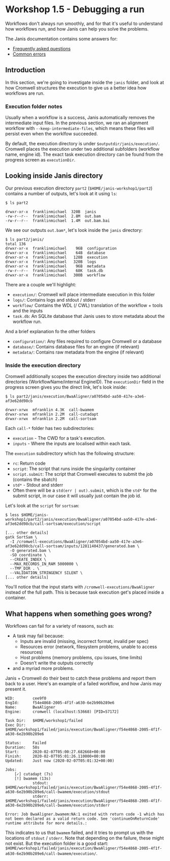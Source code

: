 # Workshop 1.5 - Debugging a run

Workflows don't always run smoothly, and for that it's useful to understand how workflows run, and how Janis can help you solve the problems. 

The Janis documentation contains some answers for:

- [Frequently asked questions](https://janis.readthedocs.io/en/latest/references/faq.html)
- [Common errors](https://janis.readthedocs.io/en/latest/references/errors.html)


## Introduction

In this section, we're going to investigate inside the `janis` folder, and look at how Cromwell structures the execution to give us a better idea how workflows are run.

### Execution folder notes

Usually when a workflow is a success, Janis automatically removes the intermediate input files. In the previous section, we ran an alignment workflow with `--keep-intermediate-files`, which means these files will persist even when the worklfow succeeded.

By default, the execution directory is under `$outputdir/janis/execution/`. Cromwell places the execution under two additional subfolders (workflow name, engine id). The exact task execution directory can be found from the progress screen as `executionDir`.

## Looking inside Janis directory

Our previous execution directory `part2` (`$HOME/janis-workshop1/part2`) contains a number of outputs, let's look at it using `ls`:

```
$ ls part2

drwxr-xr-x  franklinmichael  320B  janis
-rw-r--r--  franklinmichael  2.8M  out.bam
-rw-r--r--  franklinmichael  1.4M  out.bam.bai
```

We see our outputs `out.bam*`, let's look inside the `janis` directory:

```
$ ls part2/janis/
total 136
drwxr-xr-x  franklinmichael    96B  configuration
drwxr-xr-x  franklinmichael    64B  database
drwxr-xr-x  franklinmichael   128B  execution
drwxr-xr-x  franklinmichael   320B  logs
drwxr-xr-x  franklinmichael    96B  metadata
-rw-r--r--  franklinmichael    68K  task.db
drwxr-xr-x  franklinmichael   300B  workflow
```

There are a couple we'll highlight:

- `execution/`: Cromwell will place intermediate execution in this folder 
- `logs/`: Contains logs and stdout / stderr
- `workflow/` Contains the WDL (/ CWL) translation of the workflow + tools and the inputs
- `task.db`: An SQLite database that Janis uses to store metadata about the workflow run.

And a brief explanation fo the other folders
- `configuration/`: Any files required to configure Cromwell or a database
- `database/`: Contains database files for an engine (if relevant)
- `metadata/`: Contains raw metadata from the engine (if relevant)

### Inside the execution directory

Cromwell additionally scopes the execution directory inside two additional directories (WorkflowName/internal EngineID). The `executionDir` field in the progress screen gives you the direct link, let's look inside:

```
$ ls part2/janis/execution/BwaAligner/a07054bd-aa50-417e-a3e6-af3e62dd98cb

drwxr-xrwx  mfranklin 4.3K  call-bwamem
drwxr-xrwx  mfranklin 2.2M  call-cutadapt
drwxr-xrwx  mfranklin 2.2M  call-sortsam
```

Each `call-*` folder has two subdirectories:

- `execution` - The CWD for a task's execution.
- `inputs` - Where the inputs are localised within each task.


 The `execution` subdirectory which has the following structure:

- `rc`: Return code
- `script`: The script that runs inside the singularity container
- `script.submit`: The script that Cromwell executes to submit the job (contains the sbatch)
- `std*` - Stdout and stderr
- Often there will be a `std(err | out).submit`, which is the `std*` for the submit script, in our case it will usually just contain the job id.

Let's look at the `script` for `sortsam`:

```
$ less $HOME/janis-workshop1/part2/janis/execution/BwaAligner/a07054bd-aa50-417e-a3e6-af3e62dd98cb/call-sortsam/execution/script

[... other details]
gatk SortSam \
  -I /cromwell-executions/BwaAligner/a07054bd-aa50-417e-a3e6-af3e62dd98cb/call-sortsam/inputs/1281140437/generated.bam \
  -O generated.bam \
  -SO coordinate \
  --CREATE_INDEX \
  --MAX_RECORDS_IN_RAM 5000000 \
  --TMP_DIR . \
  --VALIDATION_STRINGENCY SILENT \
[... other details]
```

You'll notice that the input starts with `/cromwell-executions/BwaAligner` instead of the full path. This is because task execution get's placed inside a container.

## What happens when something goes wrong?

Workflows can fail for a variety of reasons, such as:

- A task may fail because:
    - Inputs are invalid (missing, incorrect format, invalid per spec)
    - Resources error (network, filesystem problems, unable to access resources)
    - Host problems (memory problems, cpu issues, time limits)
    - Doesn't write the outputs correctly
- and a myriad more problems.

Janis + Cromwell do their best to catch these problems and report them back to a user. Here's an example of a failed workflow, and how Janis may present it.

```
WID:        cee9f0
EngId:      f54e4868-2005-4f1f-a630-6e2b90b289e6
Name:       BwaAligner
Engine:     cromwell (localhost:53668) [PID=57172]

Task Dir:   $HOME/workshop1/failed
Exec Dir:   $HOME/workshop1/failed/janis/execution/BwaAligner/f54e4868-2005-4f1f-a630-6e2b90b289e6

Status:     Failed
Duration:   58s
Start:      2020-02-07T05:00:27.682668+00:00
Finish:     2020-02-07T05:01:26.110000+00:00
Updated:    Just now (2020-02-07T05:01:32+00:00)

Jobs: 
    [✓] cutadapt (7s)
    [!] bwamem (13s)
            stdout: $HOME/workshop1/failed/janis/execution/BwaAligner/f54e4868-2005-4f1f-a630-6e2b90b289e6/call-bwamem/execution/stdout
            stderr: $HOME/workshop1/failed/janis/execution/BwaAligner/f54e4868-2005-4f1f-a630-6e2b90b289e6/call-bwamem/execution/stderr       

Error: Job BwaAligner.bwamem:NA:1 exited with return code -1 which has not been declared as a valid return code. See 'continueOnReturnCode' runtime attribute for more details.:
```

This indicates to us that `bwamem` failed, and it tries to prompt us with the locations of `stdout` / `stderr`. Note that depending on the failure, these might not exist. But the execution folder is a good start: `$HOME/workshop1/failed/janis/execution/BwaAligner/f54e4868-2005-4f1f-a630-6e2b90b289e6/call-bwamem/execution/`.
